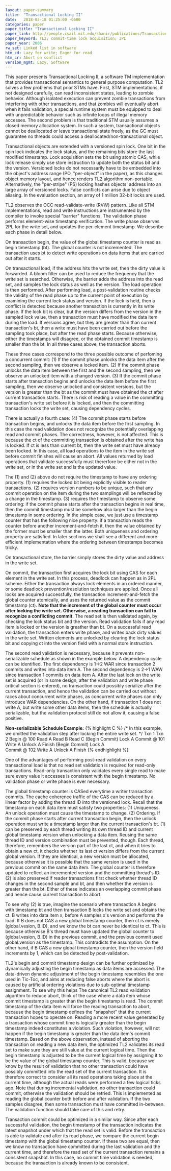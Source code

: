 ```yaml
---
layout: paper-summary
title:  "Transactional Locking II"
date:   2018-03-18 01:25:00 -0500
categories: paper
paper_title: "Transactional Locking II"
paper_link: http://people.csail.mit.edu/shanir/publications/Transactional_Locking.pdf
paper_keyword: TL2; commit-time lock acquisition; 2PL
paper_year: 2006
rw_set: Linked list in software
htm_cd: Lazy for write; Eager for read
htm_cr: Abort on conflict
version_mgmt: Lazy, Software
---
```


This paper presents Transactional Locking II, a software TM implementation that
provides transactional semantics to general purpose computation. TL2 solves a few problems
that prior STMs have. First, STM implementations, if not designed carefully, can read
inconsistent states, leading to zombie behavior. Although isolated execution can
prevent zombie transactions from interfering with other transactions, and that zombies will eventually
abort when it fails validation, a special runtime system must be equipped to deal with
unpredictable behavior such as infinite loops of illegal memory accesses. The second problem is
that traditional STM usually assumes a closed memory allocation system. In such a system, transactional 
objects cannot be deallocated or leave transactional state freely, as the GC must guarantee no 
threads could access a deallocated/non-transactional object.

Transactional objects are extended with a versioned spin lock. One bit in the spin lock indicates the lock status,
and the remaining bits store the last modified timestamp. Lock acquisition sets the bit using atomic
CAS, while lock release simply use store instruction to update both the status bit and the version. Versioned locks 
do not necessarily have to be embedded into the object's address range (PO, "per-object" in the paper), as this changes object 
memory layout, and hence renders TL2 algorithm non-portable. Alternatively, the "per-stripe" (PS) locking hashes 
objects' address into an large array of versioned locks. False conflicts can arise due to object aliasing.
In the evaluation section, an array of 1 million 32-bit locks are used.

TL2 observes the OCC read-validate-write (RVW) pattern. Like all STM implementations, read and write instructions 
are instrumented by the compiler to invoke special "barrier" functions. The validation phase performs element-wise
timestamp verification. The write phase observes 2PL for the write set, and updates the per-element timestamp. 
We describe each phase in detail below.

On transaction begin, the value of the global timestamp counter is read as begin timestamp (bt). 
The global counter is not incremented. The transaction uses bt to detect write operations on data items
that are carried out after it starts.

On transactional load, if the address hits the write set, then the dirty value is forwarded. A bloom filter
can be used to reduce the frequency that the write set is searched. Otherwise, 
the barrier adds the address into the read set, and samples the lock status as well as the version. 
The load operation is then performed. After performing load, a post-validation routine checks 
the validity of the read phase up to the current point of execution by examining the current lock status
and version. If the lock is held, then a conflict is detected because another transaction is currently in 
its write phase. If the lock bit is clear, but the version differs from the version in the sampled lock value,
then a transaction must have modified the data item during the load. If versions agree, but they are greater than
than current transaction's bt, then a write must have been carried out before the sampling took place, but after
the read phase starts. Because otherwise, either the timestamps will disagree, or the obtained commit timestamp
is smaller than the bt. In all three cases above, the transaction aborts.

These three cases correspond to the three possible outcome of perfoming a concurrent commit: (1) If the 
commit phase unlocks the data item after the second sampling, then we observe a locked item. (2) If the 
commit phase unlocks the data item between the first and the second sampling, then we observe an
unlocked item with a changed version. (3) If the commit phase starts after transaction begins 
and unlocks the data item before the first sampling, then we observe unlocked and consistent versions, 
but the version is greater than the bt as the commit must have obtained the ct after current transaction starts.
There is risk of reading a value in the committing transaction's write set before it is locked, and then the 
committing transaction locks the write set, causing dependency cycles.

There is actually a fourth case: (4) The commit phase starts before transaction begins, and unlocks the data item
before the first sampling. In this case the read validation does not recognize the potentially overlapping
read and commit phases. The correctness, however, is not affected. This is because the ct of the committing
transaction is obtained after the write has is locked. If ct is less than current bt, then the write set
must have already been locked. In this case, all load operations to the item in the write set before
commit finishes will cause an abort. All values returned by load operations that validate successfully
must thererfore be either not in the write set, or in the write set and is the updated value.

The (1) and (2) above do not require the timestamp to have any ordering property. (1) requires the locked
bit being explicitly visible to reader transactions. (2) requires version numbers to be unique, such that any
commit operation on the item during the two samplings will be reflected by a change in the timestamp.
(3) requires the timestamp to observe some ordering: if the commit phase starts after the transaction begins
in real time, then the commit timestamp must be somehow also larger than the begin timestamp in some ordering. 
In the simple case, we just use a timestamp counter that has the following nice property: if a transaction 
reads the counter before another increment-and-fetch it, then the value obtained by the former must be smaller
than the latter. Both uniqueness and ordering property are satisfied. In later sections we shall see a different 
and more efficient implementation where the ordering between timestamps becomes tricky.

On transactional store, the barrier simply stores the dirty value and address in the write set. 

On commit, the transaction first acquires the lock bit using CAS for each element in the write set.
In this process, deadlock can happen as in 2PL scheme. Either the transaction always lock elements
in an ordered manner, or some deadlock prevention/resolution techniques are applied. Once all locks are 
acquired successfully, the transaction increment-and-fetch the global counter atomically, and 
uses the returned value as the commit timestamp (ct). **Note that the increment of the global counter 
must occur after locking the write set. Otherwise, a reading transaction can fail to recognize 
a conflicting commit**. The read set is then validated again, by checking
the lock status bit and the version. Read validation fails if any read item is locked or the version
is greather than bt. On a successful read validation, the transaction enters write phase, and writes back
dirty values in the write set. Written elements are unlocked by clearing the lock status bit and copying
ct into the version field with a normal store instruction.

The second read validation is necessary, because it prevents non-serializable schedule as shown in the example
below. A dependency cycle can be identified. The first dependency is 1->2 WAR since transaction 2 commits and writes
into data item A. The second dependency is 2->1 WAW since transaction 1 commits on data item A. After the last lock on
the write set is acquired (or in some design, after the validation and write phase critical section is entered), no
transaction could possibly serialize after the current transaction, and hence the validation can be carried out
without races about concurrent write phases, as concurrent write phases can only introduce WAR dependencies.
On the other hand, if transaction 1 does not write A, but write some other data items, then the schedule is 
actually serializable, but the validation protocol still do not allow it, causing a false positive.

**Non-serializable Schedule Example:**
{% highlight C %}
/*
  In this example, we omitted the validation step after locking
  the entire write set.
 */
   Txn 1         Txn 2
Begin @ 100
  Read  A
  Read  B
                Read  C
             (Begin Commit)
                Lock  A
              Commit @ 101
                Write A
               Unlock  A
                Finish
(Begin Commit)
  Lock  A              
Commit @ 102
  Write A
 Unlock  A
  Finish
{% endhighlight %}

One of the advantages of performing post-read validation on every transactional load is that no read 
set validation is required for read-only transactions. Read-only transaction only validates every single read
to make sure every value it accesses is consistent with the begin timestamp. No validation phase or write phase
is ever necessary.

The global timestamp counter is CASed everytime a writer transaction commits. The cache coherence traffic of
the CAS can be reduced by a linear factor by adding the thread ID into the versioned lock. Recall that the
timestamp on each data item must satisfy two properties: (1) Uniqueness. An unlock operation must cause 
the timestamp to change. (2) Ordering. If the commit phase starts after current transaction begin, then the 
unlock operation must write a timestamp larger than the current transaction's bt. (1) can be preserved by each thread
writing its own thread ID and current global timestamp version when unlocking a data item. Reusing the same thread ID and version
combination must be prevented, though. Each thread, therefore, remembers the version part of the last ct, and when it tries
to obtain a new ct, it checks whether its last ct version differs from the current global version. If they are identical,
a new version must be allocated, because otherwise it is possible that the same version is used in the previous commit on
the same data item. The global counter is therefore updated to reflect an incremented version and the committing thread's
ID. (2) is also preserved if reader transactions first check whether thread ID changes in the second sample and bt, and then whether 
the version is greater than the bt. Either of these indicates an overlapping commit phase and hence cause current transaction 
to abort.

To see why (2) is true, imagine the scenario where transaction A begins with timestamp bt and then transaction B locks the write set and 
obtains the ct. B writes into data item x, before A samples x's version and performs the load. 
If B does not CAS a new global timestamp counter, then ct is merely (global.vesion, B.ID), and we know the bt can never be
identical to ct. This is because otherwise B's thread must have updated the global counter to (global.vesion, B.ID) 
in the previous commit, and the previous commit used global.version as the timestamp. This contradicts the assumption.
On the other hand, if B CAS a new global timestamp counter, then the version field increments by 1, which can be detected
by post-validation.

TL2's begin and commit timestamp design can be further optimized by dynamically adjusting the begin timestamp as data items
are accessed. The data-driven dynamic adjustment of the begin timestamp resembles the one used in Tic-Toc, and aims at reducing
false aborts where the abort is caused by artificial ordering violations due to sub-optimal timestamp assignment. To see why this 
helps The canonical TL2 read validation algorithm to reduce abort, think of the case where a data item whose commit timestamp
is greater than the begin timestamp is read. The commit timestamp of the data item will force the reading transaction to
abort, because the begin timestamp defines the "snapshot" that the current transaction hopes to operate on. Reading a more 
recent value generated by a transaction whose commit time is logically greater than the begin timestamp indeed constitutes
a violation. Such violation, however, will not happen if the begin timestamp is greater than the data item's commit timestamp.
Based on the above observation, instead of aborting the transaction on reading a new data item, the optimized TL2 validates 
its read set to make sure they are still value at the current logical time. Then the begin timestamp is adjusted to be the 
current logical time by assigning it to be the value of the global timestamp counter. This is valid, because we know by the 
result of validation that no other transaction could have possibly committed into the read set of the current transaction.
It is therefore correct to consider all its read operations taking place at the current time, although the actual reads 
were performed a few logical ticks ago. Note that during incremental validation, no other transaction could commit, otherwise
the validation should be retried. This is implemented as reading the global counter both before and after validation. If 
the two samples disagree, then some transaction must have committed in-between. The validation function should take care
of this and retry.

Transaction commit could be optimized in a similar way. Since after each successful validation, the begin timestamp of the 
transaction indicates the latest snapshot under which that the read set is valid. Before the transaction is able to validate
and after its read phase, we compare the current begin timestamp with the global timestamp counter. If these two are equal,
then we know no transaction have committed during the last validation and the current time, and therefore the read set of 
the current transaction remains a consistent snapshot. In this case, no commit time validation is needed, because the 
transaction is already known to be consistent. 